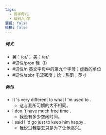 ```yaml
---
tags:
  - 首字母/I
  - 级别/小学
掌握: false
模糊: false
---
```

##### 词义
- 英：/aɪ/； 美：/aɪ/
- #词性/pron  我（I）
- #词性/n  英文字母中的第九个字母；虚数的单位
- #词性/abbr  电流密度；焓；热函；英寸
##### 例句
- It 's very different to what I 'm used to .
	- 这与我所习惯的大不相同。
- I don 't have much free time .
	- 我没有多少空闲时间。
- I said I 'd go just to keep him happy .
	- 我说过我要去只是为了让他高兴。
